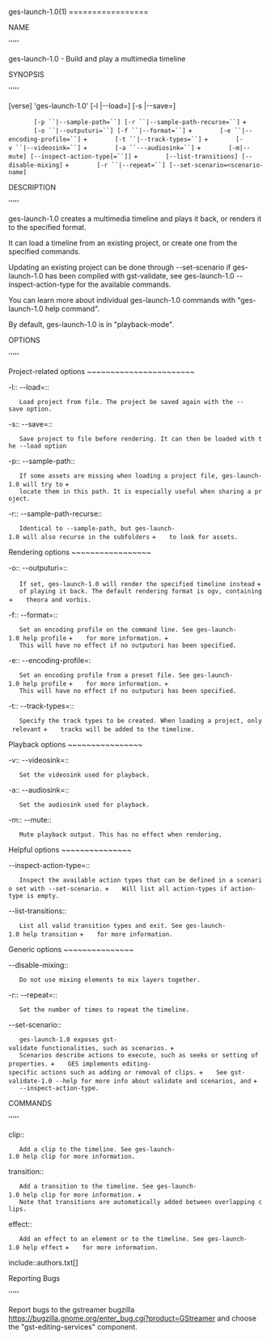 ges-launch-1.0(1) =================

NAME

'''''

ges-launch-1.0 - Build and play a multimedia timeline

SYNOPSIS

'''''

[verse] 'ges-launch-1.0' [-l |--load=] [-s |--save=]

`       [-p ``|--sample-path=``] [-r ``|--sample-path-recurse=``]` +
`       [-o ``|--outputuri=``] [-f ``|--format=``]` +
`       [-e ``|--encoding-profile=``]` +
`       [-t ``|--track-types=``]` +
`       [-v ``|--videosink=``]` +
`       [-a ``---audiosink=``]` +
`       [-m|--mute] [--inspect-action-type[=``]]` +
`       [--list-transitions] [--disable-mixing]` +
`       [-r ``|--repeat=``] [--set-scenario=<scenario-name]`

DESCRIPTION

'''''

ges-launch-1.0 creates a multimedia timeline and plays it back, or
renders it to the specified format.

It can load a timeline from an existing project, or create one from the
specified commands.

Updating an existing project can be done through --set-scenario if
ges-launch-1.0 has been compiled with gst-validate, see ges-launch-1.0
--inspect-action-type for the available commands.

You can learn more about individual ges-launch-1.0 commands with
"ges-launch-1.0 help command".

By default, ges-launch-1.0 is in "playback-mode".

OPTIONS

'''''

Project-related options ~~~~~~~~~~~~~~~~~~~~~~~

-l:: --load=::

`   Load project from file. The project be saved again with the --save option.`

-s:: --save=::

`   Save project to file before rendering. It can then be loaded with the --load option`

-p:: --sample-path::

`   If some assets are missing when loading a project file, ges-launch-1.0 will try to` +
`   locate them in this path. It is especially useful when sharing a project.`

-r:: --sample-path-recurse::

`   Identical to --sample-path, but ges-launch-1.0 will also recurse in the subfolders` +
`   to look for assets.`

Rendering options ~~~~~~~~~~~~~~~~~

-o:: --outputuri=::

`   If set, ges-launch-1.0 will render the specified timeline instead` +
`   of playing it back. The default rendering format is ogv, containing` +
`   theora and vorbis.`

-f:: --format=::

`   Set an encoding profile on the command line. See ges-launch-1.0 help profile` +
`   for more information.` +
`   This will have no effect if no outputuri has been specified.`

-e:: --encoding-profile=:

`   Set an encoding profile from a preset file. See ges-launch-1.0 help profile` +
`   for more information.` +
`   This will have no effect if no outputuri has been specified.`

-t:: --track-types=::

`   Specify the track types to be created. When loading a project, only relevant` +
`   tracks will be added to the timeline.`

Playback options ~~~~~~~~~~~~~~~~

-v:: --videosink=::

`   Set the videosink used for playback.`

-a:: --audiosink=::

`   Set the audiosink used for playback.`

-m:: --mute::

`   Mute playback output. This has no effect when rendering.`

Helpful options ~~~~~~~~~~~~~~~

--inspect-action-type=::

`   Inspect the available action types that can be defined in a scenario set with --set-scenario.` +
`   Will list all action-types if action-type is empty.`

--list-transitions::

`   List all valid transition types and exit. See ges-launch-1.0 help transition` +
`   for more information.`

Generic options ~~~~~~~~~~~~~~~

--disable-mixing::

`   Do not use mixing elements to mix layers together.`

-r:: --repeat=::

`   Set the number of times to repeat the timeline.`

--set-scenario::

`   ges-launch-1.0 exposes gst-validate functionalities, such as scenarios.` +
`   Scenarios describe actions to execute, such as seeks or setting of properties.` +
`   GES implements editing-specific actions such as adding or removal of clips.` +
`   See gst-validate-1.0 --help for more info about validate and scenarios, and` +
`   --inspect-action-type.`

COMMANDS

'''''

clip::

`   Add a clip to the timeline. See ges-launch-1.0 help clip for more information.`

transition::

`   Add a transition to the timeline. See ges-launch-1.0 help clip for more information.` +
`   Note that transitions are automatically added between overlapping clips.`

effect::

`   Add an effect to an element or to the timeline. See ges-launch-1.0 help effect` +
`   for more information.`

include::authors.txt[]

Reporting Bugs

'''''

Report bugs to the gstreamer bugzilla
<https://bugzilla.gnome.org/enter_bug.cgi?product=GStreamer> and choose
the "gst-editing-services" component.
